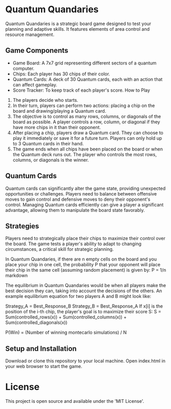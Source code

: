 # Quantum Quandaries

Quantum Quandaries is a strategic board game designed to test your planning and adaptive skills. It features elements of area control and resource management.

## Game Components

- Game Board: A 7x7 grid representing different sectors of a quantum computer.
- Chips: Each player has 30 chips of their color.
- Quantum Cards: A deck of 30 Quantum cards, each with an action that can affect gameplay.
- Score Tracker: To keep track of each player's score.
How to Play

1. The players decide who starts.
2. In their turn, players can perform two actions: placing a chip on the board and drawing/playing a Quantum card.
3. The objective is to control as many rows, columns, or diagonals of the board as possible. A player controls a row, column, or diagonal if they have more chips in it than their opponent.
4. After placing a chip, players draw a Quantum card. They can choose to play it immediately or save it for a future turn. Players can only hold up to 3 Quantum cards in their hand.
5. The game ends when all chips have been placed on the board or when the Quantum deck runs out. The player who controls the most rows, columns, or diagonals is the winner.
## Quantum Cards

Quantum cards can significantly alter the game state, providing unexpected opportunities or challenges. Players need to balance between offensive moves to gain control and defensive moves to deny their opponent's control. Managing Quantum cards efficiently can give a player a significant advantage, allowing them to manipulate the board state favorably.

## Strategies

Players need to strategically place their chips to maximize their control over the board. The game tests a player's ability to adapt to changing circumstances, a critical skill for strategic planning.

In Quantum Quandaries, if there are n empty cells on the board and you place your chip in one cell, the probability P that your opponent will place their chip in the same cell (assuming random placement) is given by: P = 1/n
markdown

The equilibrium in Quantum Quandaries would be when all players make the best decision they can, taking into account the decisions of the others. An example equilibrium equation for two players A and B might look like:

Strategy_A = Best_Response_B
Strategy_B = Best_Response_A
If x[i] is the position of the i-th chip, the player's goal is to maximize their score S:
S = Sum(controlled_rows(x)) + Sum(controlled_columns(x)) + Sum(controlled_diagonals(x))

P(Win) = (Number of winning montecarlo simulations) / N

## Setup and Installation

Download or clone this repository to your local machine.
Open index.html in your web browser to start the game.

# License

This project is open source and available under the 'MIT License'.